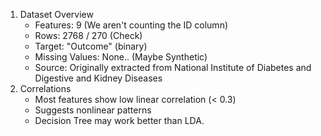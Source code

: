 1. Dataset Overview
    - Features: 9 (We aren't counting the ID column) 
    - Rows: 2768 / 270 (Check)
    - Target: "Outcome" (binary)
    - Missing Values: None.. (Maybe Synthetic)
    - Source: Originally extracted from National Institute of Diabetes and Digestive and Kidney Diseases
2. Correlations
    - Most features show low linear correlation (< 0.3)
    - Suggests nonlinear patterns
    - Decision Tree may work better than LDA.  
